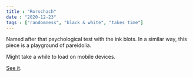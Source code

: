 ```yaml
---
title : "Rorschach"
date : "2020-12-23"
tags : ["randomness", "black & white", "takes time"]
---
```


Named after that psychological test with the ink blots. In a similar way, this piece is
a playground of pareidolia.
<!--more-->
Might take a while to load on mobile devices.

[See it](/code/rorschach/).